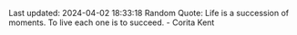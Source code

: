 Last updated: 2024-04-02 18:33:18
Random Quote: Life is a succession of moments. To live each one is to succeed. - Corita Kent